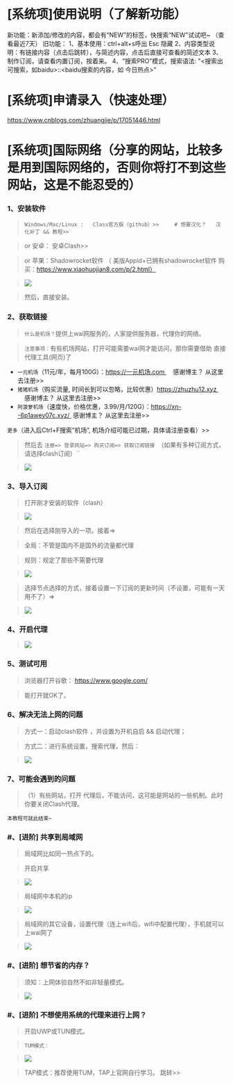 # [系统项]使用说明（了解新功能）
新功能：新添加/修改的内容，都会有“NEW”的标签，快搜索“NEW”试试吧~ （查看最近7天）
旧功能：
  1、基本使用：ctrl+alt+s呼出  Esc 隐藏
  2、内容类型说明：有链接内容（点击后跳转），与简述内容，点击后直接可查看的简述文本
  3、制作订阅，请查看内置订阅，按着来。
  4、“搜索PRO”模式，搜索语法: "<搜索出可搜索，如baidu>::<baidu搜索的内容，如 今日热点>" 
 
 
# [系统项]申请录入（快速处理）
https://www.cnblogs.com/zhuangjie/p/17051446.html

# [系统项]国际网络（分享的网站，比较多是用到国际网络的，否则你将打不到这些网站，这是不能忍受的）
### 1、安装软件

> `Windows/Mac/Linux :   Class官方版（github）>>     # 想要汉化？   汉化补丁 && 教程>>`

> or 安卓： 安卓Clash>>

> or 苹果：Shadowrocket软件 （ 美版Appid+已拥有shadowrocket软件 购买：https://www.xiaohuojian8.com/p/2.html）

> ![](https://img2022.cnblogs.com/blog/2160655/202204/2160655-20220430134209593-1546554774.png)

> 然后，直接安装。

### 2、获取链接

> `什么是机场？`提供上wai网服务的，人家提供服务器，代理你的网络。

> `注意事项：`有些机场网站，打开可能需要wai网才能访问，那你需要借助 直接代理工具(网页)了

*   `一元机场`（11元/年，每月100G）：https://一元机场.com     感谢博主？ 从这里去注册>>
*   `猪猪机场`（购买流量, 时间长到可以忽略，比较优惠）https://zhuzhu12.xyz          感谢博主？ 从这里去注册>>
*   `阿菠萝机场`（速度快，价格优惠，3.99/月/120G）：https://xn--6p1awey07c.xyz/  感谢博主？ 从这里去注册>>

`更多`（进入后Ctrl+F搜索“机场”, 机场介绍可能已过期，具体请注册查看）>>

> 然后去 `注册=> 登录网站=> 购买订阅=> 获取订阅链接 `（如果有多种订阅方式，请选择clash订阅）``

> ![](https://img2022.cnblogs.com/blog/2160655/202204/2160655-20220430134609491-92901192.png)

### 3、导入订阅

> 打开刚才安装的软件（clash）

> ![](https://img2022.cnblogs.com/blog/2160655/202204/2160655-20220430134720722-1537293044.png)

> 然后在选择刚导入的一项。接着=>

> 全局：不管是国内不是国外的流量都代理

> 规则：规定了那些不需要代理

> ![](https://img2022.cnblogs.com/blog/2160655/202207/2160655-20220717222707472-1824306734.png)

> 选择节点选择的方式，接着设置一下订阅的更新时间（不设置，可能有一天用不了）=>

> ![](https://img2022.cnblogs.com/blog/2160655/202204/2160655-20220430143441658-463087469.png)

### 4、开启代理

> ![](https://img2022.cnblogs.com/blog/2160655/202204/2160655-20220430134938302-1692461265.png)

### 5、测试可用

> 浏览器打开谷歌： https://www.google.com/

> 能打开就OK了。

### 6、解决无法上网的问题

> 方式一：启动clash软件 ，并设置为开机自启 && 启动代理；

> 方式二：进行系统设置，搜索代理，然后：

> ![](https://img2022.cnblogs.com/blog/2160655/202204/2160655-20220430135139367-1380758816.png)

### 7、可能会遇到的问题

> （1）有些网站，打开 代理后，不能访问，这可能是网站的一些机制。此时你要关闭Clash代理。

`本教程可就此结束~`

### #、[进阶] 共享到局域网

> 局域网比如同一热点下的。

> 开启共享

> ![](https://img2022.cnblogs.com/blog/2160655/202208/2160655-20220810231024024-1887605978.png)

> 局域网中本机的ip

> ![](https://img2022.cnblogs.com/blog/2160655/202208/2160655-20220810231214348-901044045.png)

> 局域网的其它设备，设置代理（连上wifi后，wifi中配置代理），手机就可以上wai网了

> ![](https://img2022.cnblogs.com/blog/2160655/202208/2160655-20220810231313066-880175291.png)

### #、[进阶] 想节省的内存？

> 须知：上网体验自然不如非轻量模式。

> ![](https://img2022.cnblogs.com/blog/2160655/202205/2160655-20220510175017542-133624467.png)

### #、[进阶] 不想使用系统的代理来进行上网？

> 开启UWP或TUN模式。

> `TUM模式：`

> ![](https://img2022.cnblogs.com/blog/2160655/202205/2160655-20220510175340651-1060626719.png)

> TAP模式：推荐使用TUM，TAP上官网自行学习。 跳转>>

